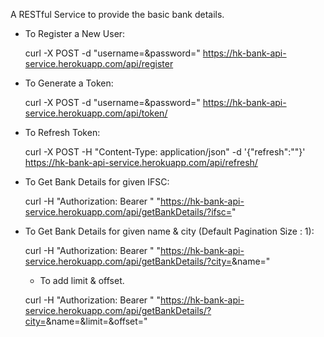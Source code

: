 A RESTful Service to provide the basic bank details.

- To Register a New User:

    curl -X POST -d "username=<username>&password=<password>" https://hk-bank-api-service.herokuapp.com/api/register

- To Generate a Token:

    curl -X POST -d "username=<username>&password=<password>" https://hk-bank-api-service.herokuapp.com/api/token/


- To Refresh Token:

    curl -X POST -H "Content-Type: application/json" -d '{"refresh":"<Refresh Token>"}' https://hk-bank-api-service.herokuapp.com/api/refresh/



- To Get Bank Details for given IFSC:

    curl -H "Authorization: Bearer <Access Token>" "https://hk-bank-api-service.herokuapp.com/api/getBankDetails/?ifsc=<ifsc>"



- To Get Bank Details for given name & city (Default Pagination Size : 1):

    curl -H "Authorization: Bearer <Access Token>" "https://hk-bank-api-service.herokuapp.com/api/getBankDetails/?city=<city>&name=<name>"


    - To add limit & offset.

    curl -H "Authorization: Bearer <Access Token>" "https://hk-bank-api-service.herokuapp.com/api/getBankDetails/?city=<city>&name=<name>&limit=<limit>&offset=<offset>"
